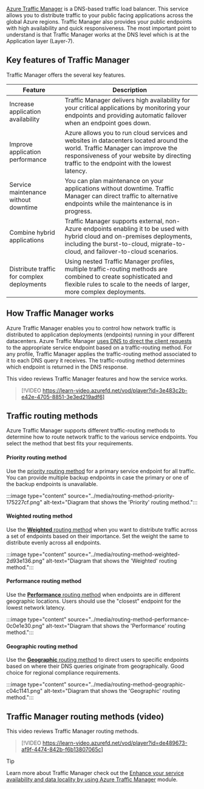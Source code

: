 
[Azure Traffic Manager](/azure/traffic-manager/traffic-manager-overview) is a DNS-based traffic load balancer. This service allows you to distribute traffic to your public facing applications across the global Azure regions. Traffic Manager also provides your public endpoints with high availability and quick responsiveness. The most important point to understand is that Traffic Manager works at the DNS level which is at the Application layer (Layer-7).

## Key features of Traffic Manager

Traffic Manager offers the several key features.

| **Feature** | **Description** |
| --- | ---  |
| Increase application availability | Traffic Manager delivers high availability for your critical applications by monitoring your endpoints and providing automatic failover when an endpoint goes down. |
| Improve application performance | Azure allows you to run cloud services and websites in datacenters located around the world. Traffic Manager can improve the responsiveness of your website by directing traffic to the endpoint with the lowest latency. |
| Service maintenance without downtime |  You can plan maintenance on your applications without downtime. Traffic Manager can direct traffic to alternative endpoints while the maintenance is in progress. |
| Combine hybrid applications | Traffic Manager supports external, non-Azure endpoints enabling it to be used with hybrid cloud and on-premises deployments, including the burst-to-cloud, migrate-to-cloud, and failover-to-cloud scenarios. |
| Distribute traffic for complex deployments | Using nested Traffic Manager profiles, multiple traffic-routing methods are combined to create sophisticated and flexible rules to scale to the needs of larger, more complex deployments. |

## How Traffic Manager works

Azure Traffic Manager enables you to control how network traffic is distributed to application deployments (endpoints) running in your different datacenters. Azure Traffic Manager [uses DNS to direct the client requests](/azure/traffic-manager/traffic-manager-how-it-works#how-clients-connect-using-traffic-manager) to the appropriate service endpoint based on a traffic-routing method. For any profile, Traffic Manager applies the traffic-routing method associated to it to each DNS query it receives. The traffic-routing method determines which endpoint is returned in the DNS response.

This video reviews Traffic Manager features and how the service works. 

> [!VIDEO https://learn-video.azurefd.net/vod/player?id=3e483c2b-e42e-4705-8851-3e3ed219adf6]


## Traffic routing methods

Azure Traffic Manager supports different traffic-routing methods to determine how to route network traffic to the various service endpoints. You select the method that best fits your requirements. 

#### Priority routing method

Use the [priority routing method](/azure/traffic-manager/traffic-manager-routing-methods#priority-traffic-routing-method) for a primary service endpoint for all traffic. You can provide multiple backup endpoints in case the primary or one of the backup endpoints is unavailable.

:::image type="content" source="../media/routing-method-priority-175227cf.png" alt-text="Diagram that shows the 'Priority' routing method.":::


#### Weighted routing method

Use the [**Weighted** routing method](/azure/traffic-manager/traffic-manager-routing-methods#weighted-traffic-routing-methods) when you want to distribute traffic across a set of endpoints based on their importance. Set the weight the same to distribute evenly across all endpoints.

:::image type="content" source="../media/routing-method-weighted-2d93e136.png" alt-text="Diagram that shows the 'Weighted' routing method.":::

#### Performance routing method

Use the [**Performance** routing method](/azure/traffic-manager/traffic-manager-routing-methods#performance-traffic-routing-method) when endpoints are in different geographic locations. Users should use the "closest" endpoint for the lowest network latency.

:::image type="content" source="../media/routing-method-performance-0c0e1e30.png" alt-text="Diagram that shows the 'Performance' routing method.":::

#### Geographic routing method

Use the [**Geographic** routing method](/azure/traffic-manager/traffic-manager-routing-methods#geographic-traffic-routing-method) to direct users to specific endpoints based on where their DNS queries originate from geographically. Good choice for regional compliance requirements. 

:::image type="content" source="../media/routing-method-geographic-c04c1141.png" alt-text="Diagram that shows the 'Geographic' routing method.":::

## Traffic Manager routing methods (video)

This video reviews Traffic Manager routing methods. 

> [!VIDEO https://learn-video.azurefd.net/vod/player?id=de489673-af9f-4474-842b-f6b13807065c]

> [!TIP]
> Learn more about Traffic Manager check out the [Enhance your service availability and data locality by using Azure Traffic Manager](/training/modules/distribute-load-with-traffic-manager/) module.
